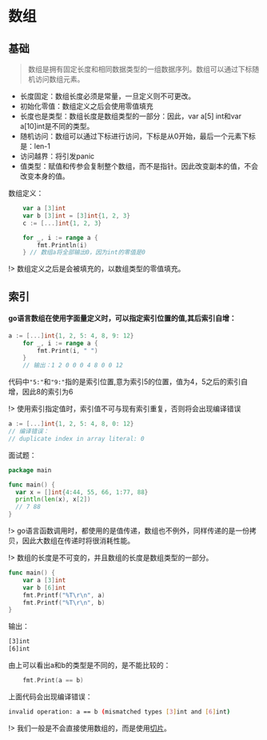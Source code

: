 # 数组
## 基础

> 数组是拥有固定长度和相同数据类型的一组数据序列。数组可以通过下标随机访问数组元素。

* 长度固定：数组长度必须是常量，一旦定义则不可更改。
* 初始化零值：数组定义之后会使用零值填充
* 长度也是类型：数组长度是数组类型的一部分：因此，var a[5] int和var a[10]int是不同的类型。
* 随机访问：数组可以通过下标进行访问，下标是从0开始，最后一个元素下标是：len-1
* 访问越界：将引发panic
* 值类型：赋值和传参会复制整个数组，而不是指针。因此改变副本的值，不会改变本身的值。


数组定义：
```go 
	var a [3]int
	var b [3]int = [3]int{1, 2, 3}
	c := [...]int{1, 2, 3}

	for _, i := range a {
		fmt.Println(i)
	} // 数组a将全部输出0，因为int的零值是0
```
!> 数组定义之后是会被填充的，以数组类型的零值填充。

## 索引
#### go语言数组在使用字面量定义时，可以指定索引位置的值,其后索引自增：
```go
a := [...]int{1, 2, 5: 4, 8, 9: 12}
	for _, i := range a {
		fmt.Print(i, " ")
	}
    // 输出：1 2 0 0 0 4 8 0 0 12
```
代码中`"5:"`和`"9:"`指的是索引位置,意为索引5的位置，值为4，5之后的索引自增，因此8的索引为6

!> 使用索引指定值时，索引值不可与现有索引重复，否则将会出现编译错误
```go
a := [...]int{1, 2, 5: 4, 8, 0: 12}
// 编译错误：
// duplicate index in array literal: 0
```
面试题：
```go 
package main

func main() {
  var x = []int{4:44, 55, 66, 1:77, 88}
  println(len(x), x[2]) 
  // 7 88
}
```

!> go语言函数调用时，都使用的是值传递，数组也不例外，同样传递的是一份拷贝，因此大数组在传递时将很消耗性能。

!> 数组的长度是不可变的，并且数组的长度是数组类型的一部分。
```go 
func main() {
	var a [3]int
	var b [6]int
	fmt.Printf("%T\r\n", a)
	fmt.Printf("%T\r\n", b)
}    
```
输出：
```bash
[3]int
[6]int
```
由上可以看出a和b的类型是不同的，是不能比较的：

```go 
	fmt.Print(a == b)
```
上面代码会出现编译错误：
``` bash
invalid operation: a == b (mismatched types [3]int and [6]int)
```

!> 我们一般是不会直接使用数组的，而是使用[切片](/2/slice.md)。